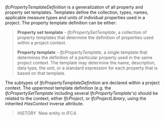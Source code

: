 ﻿_IfcPropertyTemplateDefinition_ is a generalization of all property and property set templates. Templates define the collection, types, names, applicable measure types and units of individual properties used in a project. The property template definition can be either:

> **Property set template** - _IfcPropertySetTemplate_, a collection of property templates that determine the definition of properties used within a project context.
> 
> **Property template** - _IfcPropertyTemplate_, a single template that determines the definition of a particular property used in the same project context. The template may determine the name, description, data type, the unit, or a standard expression for each property that is based on that template.
> 


The subtypes of _IfcPropertyTemplateDefinition_ are declared within a project context. The uppermost template definition (e.g. the _IfcPropertySetTemplate_ including several _IfcPropertyTemplate_'s) should be related to the context, either _IfcProject_, or _IfcProjectLibrary_, using the inherited _HasContext_ inverse attribute.

> HISTORY&nbsp; New entity in IFC4.
